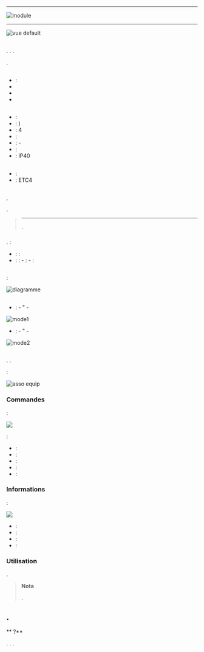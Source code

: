 # 

****

![module](images/etc4/module.jpg)

****

![vue default](images/etc4/vue_default.jpg)

## 

. . .

.

##  

-    : 
-   
-   
-   

## 

-    : 
-    : )
-    : 4
-    : 
-    : -
-    : 
-    : IP40

## 

-    : 
-    : ETC4

## 

,

[](https://doc.jeedom.com/es_ES/plugins/automation%20protocol/edisio/).

> ****
>
> 
> .

### 

.  :

-    :  : 
-    :  :
    -   : 
    -   : 

## 

 :

![diagramme](images/etc4/diagramme.jpg)

## 

-    :
    -   "
    -   

![mode1](images/etc4/mode1.jpg)

-    :
    -   "
    -   

![mode2](images/etc4/mode2.jpg)

## 

. .

 :

![asso equip](images/etc4/asso_equip.jpg)

### Commandes

 :

![](images/etc4/commandes.jpg)

 :

-    : 
-    : 
-    : 
-    : 
-    : 

### Informations

 :

![](images/etc4/infos.jpg)

-    : 
-    : 
-    : 
-    : 

### Utilisation

.

> **Nota**
>
> .

## .

** ?**

. . .
